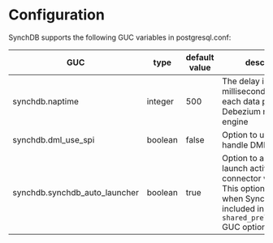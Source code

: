 # Configuration
SynchDB supports the following GUC variables in postgresql.conf:

| GUC                           	| type    	| default value 	| description                                                                                                                                             	|
|-------------------------------	|---------	|---------------	|---------------------------------------------------------------------------------------------------------------------------------------------------------	|
| synchdb.naptime               	| integer 	| 500           	| The delay in milliseconds between each data polling from Debezium runner engine                                                                         	|
| synchdb.dml_use_spi           	| boolean 	| false         	| Option to use SPI to handle DML operations                                                                                                              	|
| synchdb.synchdb_auto_launcher 	| boolean 	| true          	| Option to automatically launch active SynchDB connector workers. This option only works when SynchDB is included in `shared_preload_library` GUC option 	|
